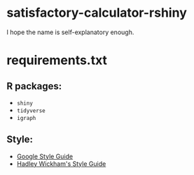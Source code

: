 # satisfactory-calculator-rshiny
I hope the name is self-explanatory enough.

# requirements.txt

## R packages:

* `shiny`
* `tidyverse`
* `igraph`

## Style:

* [Google Style Guide](https://google.github.io/styleguide/Rguide.html)
* [Hadley Wickham's Style Guide](https://style.tidyverse.org/index.html)
